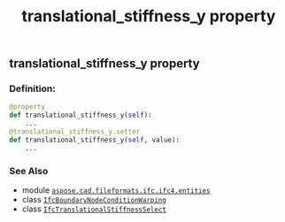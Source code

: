 ﻿---
title: translational_stiffness_y property
second_title: Aspose.CAD for Python via .NET API References
description: 
type: docs
weight: 110
url: /python-net/aspose.cad.fileformats.ifc.ifc4.entities/ifcboundarynodeconditionwarping/translational_stiffness_y/
is_root: false
---

## translational_stiffness_y property

### Definition:
```python
@property
def translational_stiffness_y(self):
    ...
@translational_stiffness_y.setter
def translational_stiffness_y(self, value):
    ...
```

### See Also
* module [`aspose.cad.fileformats.ifc.ifc4.entities`](../../)
* class [`IfcBoundaryNodeConditionWarping`](/cad/python-net/aspose.cad.fileformats.ifc.ifc4.entities/ifcboundarynodeconditionwarping)
* class [`IfcTranslationalStiffnessSelect`](/cad/python-net/aspose.cad.fileformats.ifc.ifc4.types/ifctranslationalstiffnessselect)
